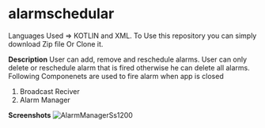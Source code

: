 # alarmschedular
Languages Used => KOTLIN and XML.
To Use this repository you can simply download Zip file Or Clone it.

**Description**
User can add, remove and reschedule alarms. User can only delete or reschedule alarm that is fired otherwise he can delete all alarms.
Following Componenets are used to fire alarm when app is closed
1. Broadcast Reciver
2. Alarm Manager

**Screenshots**
![AlarmManagerSs1200](https://github.com/haseebsadaqat/alarmschedular/assets/48862033/e1b623dc-8a84-47fb-9289-d8778f6b89b7)




